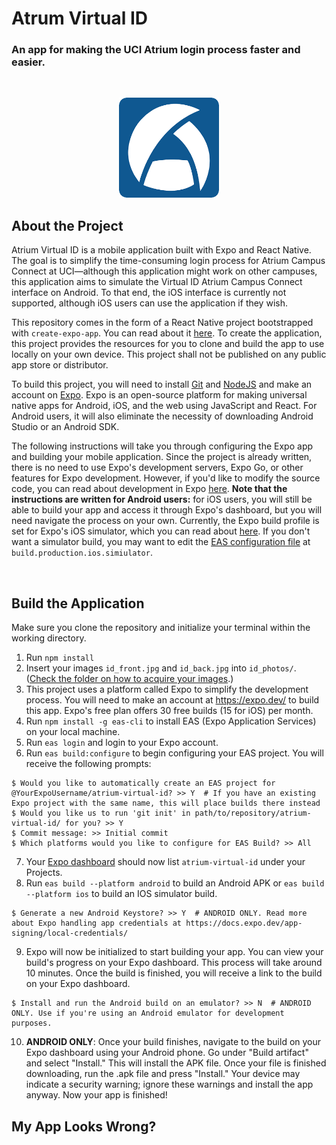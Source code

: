 # Atrum Virtual ID
### An app for making the UCI Atrium login process faster and easier.

<br />
<p align="center">
    <img src="assets/logo.png" alt="Logo" width="160" height="160">
</p>

## About the Project

Atrium Virtual ID is a mobile application built with Expo and React Native. The goal is to simplify the time-consuming login process for Atrium Campus Connect at UCI—although this application might work on other campuses, this application aims to simulate the Virtual ID Atrium Campus Connect interface on Android. To that end, the iOS interface is currently not supported, although iOS users can use the application if they wish.

This repository comes in the form of a React Native project bootstrapped with `create-expo-app`. You can read about it [here](https://docs.expo.dev/tutorial/create-your-first-app/). To create the application, this project provides the resources for you to clone and build the app to use locally on your own device. This project shall not be published on any public app store or distributor.

To build this project, you will need to install [Git](https://git-scm.com/) and [NodeJS](https://nodejs.org/en/) and make an account on [Expo](https://expo.dev/). Expo is an open-source platform for making universal native apps for Android, iOS, and the web using JavaScript and React. For Android users, it will also eliminate the necessity of downloading Android Studio or an Android SDK.

The following instructions will take you through configuring the Expo app and building your mobile application. Since the project is already written, there is no need to use Expo's development servers, Expo Go, or other features for Expo development. However, if you'd like to modify the source code, you can read about development in Expo [here](https://docs.expo.dev/overview/). **Note that the instructions are written for Android users:** for iOS users, you will still be able to build your app and access it through Expo's dashboard, but you will need navigate the process on your own. Currently, the Expo build profile is set for Expo's iOS simulator, which you can read about [here](https://docs.expo.dev/build-reference/simulators). If you don't want a simulator build, you may want to edit the [EAS configuration file](eas.json) at `build.production.ios.simiulator`.

<br>

## Build the Application
Make sure you clone the repository and initialize your terminal within the working directory.

1. Run `npm install`
2. Insert your images `id_front.jpg` and `id_back.jpg` into `id_photos/`. ([Check the folder on how to acquire your images](id_photos/).)
3. This project uses a platform called Expo to simplify the development process. You will need to make an account at https://expo.dev/ to build this app. Expo's free plan offers 30 free builds (15 for iOS) per month.
4. Run `npm install -g eas-cli` to install EAS (Expo Application Services) on your local machine.
5. Run `eas login` and login to your Expo account.
6. Run `eas build:configure` to begin configuring your EAS project. You will receive the following prompts:
```console
$ Would you like to automatically create an EAS project for @YourExpoUsername/atrium-virtual-id? >> Y  # If you have an existing Expo project with the same name, this will place builds there instead
$ Would you like us to run 'git init' in path/to/repository/atrium-virtual-id/ for you? >> Y
$ Commit message: >> Initial commit
$ Which platforms would you like to configure for EAS Build? >> All
```
7. Your [Expo dashboard](https://expo.dev) should now list `atrium-virtual-id` under your Projects.
8. Run `eas build --platform android` to build an Android APK or `eas build --platform ios` to build an IOS simulator build.
```console
$ Generate a new Android Keystore? >> Y  # ANDROID ONLY. Read more about Expo handling app credentials at https://docs.expo.dev/app-signing/local-credentials/
```
9. Expo will now be initialized to start building your app. You can view your build's progress on your Expo dashboard. This process will take around 10 minutes. Once the build is finished, you will receive a link to the build on your Expo dashboard.
```console
$ Install and run the Android build on an emulator? >> N  # ANDROID ONLY. Use if you're using an Android emulator for development purposes.
```
10. **ANDROID ONLY**: Once your build finishes, navigate to the build on your Expo dashboard using your Android phone. Go under "Build artifact" and select "Install." This will install the APK file. Once your file is finished downloading, run the .apk file and press "Install." Your device may indicate a security warning; ignore these warnings and install the app anyway. Now your app is finished!

## My App Looks Wrong?
